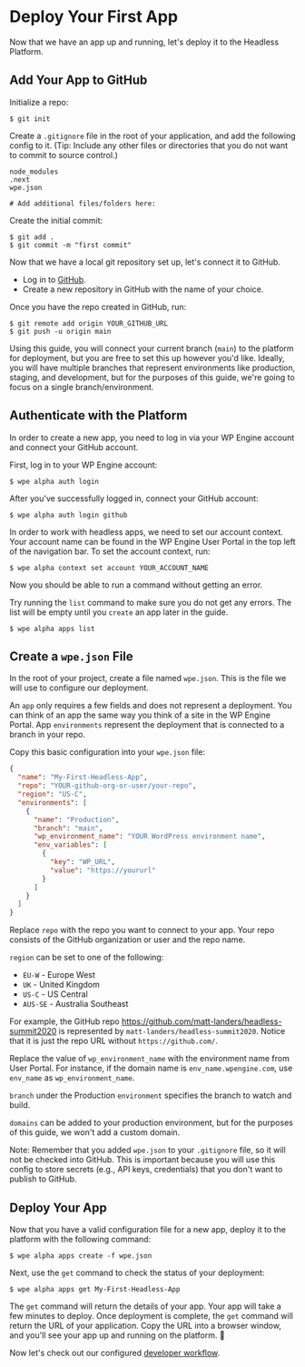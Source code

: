 # Deploy Your First App

Now that we have an app up and running, let's deploy it to the Headless Platform.

## Add Your App to GitHub

Initialize a repo:

```
$ git init
```

Create a `.gitignore` file in the root of your application, and add the following config to it. (Tip: Include any other files or directories that you do not want to commit to source control.)

```
node_modules
.next
wpe.json

# Add additional files/folders here:
```

Create the initial commit:

```
$ git add .
$ git commit -m "first commit"
```

Now that we have a local git repository set up, let's connect it to GitHub.

- Log in to [GitHub](https://github.com).
- Create a new repository in GitHub with the name of your choice.

Once you have the repo created in GitHub, run:

```
$ git remote add origin YOUR_GITHUB_URL
$ git push -u origin main
```

Using this guide, you will connect your current branch (`main`) to the platform for deployment, but you are free to set this up however you'd like. Ideally, you will have multiple branches that represent environments like production, staging, and development, but for the purposes of this guide, we're going to focus on a single branch/environment.

## Authenticate with the Platform

In order to create a new app, you need to log in via your WP Engine account and connect your GitHub account.

First, log in to your WP Engine account:

```
$ wpe alpha auth login
```

After you've successfully logged in, connect your GitHub account:

```
$ wpe alpha auth login github
```

In order to work with headless apps, we need to set our account context. Your account name can be found in the WP Engine User Portal in the top left of the navigation bar. To set the account context, run:

```
$ wpe alpha context set account YOUR_ACCOUNT_NAME
```

Now you should be able to run a command without getting an error.

Try running the `list` command to make sure you do not get any errors. The list will be empty until you `create` an app later in the guide.

```
$ wpe alpha apps list
```

## Create a `wpe.json` File

In the root of your project, create a file named `wpe.json`. This is the file we will use to configure our deployment.

An `app` only requires a few fields and does not represent a deployment. You can think of an app the same way you think of a site in the WP Engine Portal. App `environments` represent the deployment that is connected to a branch in your repo.

Copy this basic configuration into your `wpe.json` file:

```json
{
  "name": "My-First-Headless-App",
  "repo": "YOUR-github-org-or-user/your-repo",
  "region": "US-C",
  "environments": [
    {
      "name": "Production",
      "branch": "main",
      "wp_environment_name": "YOUR WordPress environment name",
      "env_variables": [
        {
          "key": "WP_URL",
          "value": "https://yoururl"
        }
      ]
    }
  ]
}
```

Replace `repo` with the repo you want to connect to your app. Your repo consists of the GitHub organization or user and the repo name.

`region` can be set to one of the following:

- `EU-W` - Europe West
- `UK` - United Kingdom
- `US-C` - US Central
- `AUS-SE` - Australia Southeast

For example, the GitHub repo https://github.com/matt-landers/headless-summit2020 is represented by `matt-landers/headless-summit2020`. Notice that it is just the repo URL without `https://github.com/`.

Replace the value of `wp_environment_name` with the environment name from User Portal. For instance, if the domain name is `env_name.wpengine.com`, use `env_name` as `wp_environment_name`.

`branch` under the Production `environment` specifies the branch to watch and build.

`domains` can be added to your production environment, but for the purposes of this guide, we won't add a custom domain.

Note: Remember that you added `wpe.json` to your `.gitignore` file, so it will not be checked into GitHub. This is important because you will use this config to store secrets (e.g., API keys, credentials) that you don't want to publish to GitHub.

## Deploy Your App

Now that you have a valid configuration file for a new app, deploy it to the platform with the following command:

```
$ wpe alpha apps create -f wpe.json
```

Next, use the `get` command to check the status of your deployment:

```
$ wpe alpha apps get My-First-Headless-App
```

The `get` command will return the details of your app. Your app will take a few minutes to deploy. Once deployment is complete, the `get` command will return the URL of your application. Copy the URL into a browser window, and you'll see your app up and running on the platform. :tada:

Now let's check out our configured [developer workflow](/guides/getting-started/workflow).
